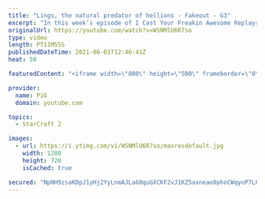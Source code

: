 ```yaml
---
title: "Lings, the natural predator of hellions - Fakeout - G3"
excerpt: "In this week’s episode of I Cast Your Freakin Awesome Replays (ICYFAR) players had to show their best Fakeouts - tricking their opponents with fake rushes, drops and tech paths!\r \r THIS WEEKS ICYFAR CHALLENGE: 1A - You arent allowed to micro your units. Interpretation is as always up to you! Send submissions"
originalUrl: https://youtube.com/watch?v=WSNMlU6R7so
type: video
length: PT11M55S
publishedDateTime: 2021-06-01T12:46:41Z
heat: 50

featuredContent: "<iframe width=\"800\" height=\"500\" frameborder=\"0\" src=\"https://www.youtube.com/embed/WSNMlU6R7so\" allow=\"accelerometer; autoplay; encrypted-media; gyroscope; picture-in-picture\" allowfullscreen></iframe>"

provider:
  name: PiG
  domain: youtube.com

topics:
  - StarCraft 2

images:
  - url: https://i.ytimg.com/vi/WSNMlU6R7so/maxresdefault.jpg
    width: 1280
    height: 720
    isCached: true

secured: "NpNH9zsaKDpJ1yHj2YyLnmAJLa60quGXCKF2vJ1KZ5axneao0phoCWqyoP7LPgmnEuZtyrCwY6Xjv9NWLMNWdK5Bctf1YYvKRYdBHlTYlkjhWnoCyrO76rkaQjspzGXMbTGWZhhmLNp6nZBmwU4VKme2GrMhSPI7s/LrqU8miIhCEhkPhw4VtATsWb3687zFPk5W45cnY3Iqg9TeMe1BSjnW7OJI5BZbDlS5IYa+ScrFbSqowbA+alJ1ZoIhyGfsuE+NjTfa/X1NhAz8rg8muxiV3cFjq/JbiV9uDnMfYC5rFquCtgrqAITfwcCeQpvew32wpu+rawjc47i19OY14L6lclIP9yQ6g99jZSwgmL7ZYIGwpqz+L6BPncecYfOV+DnxbpwOR7omyTGwT9bwNeU59NQ+f0sMwS3e8l1wdZA=;3v/wtvy2TwZznoiYGT1MYg=="
---
```


